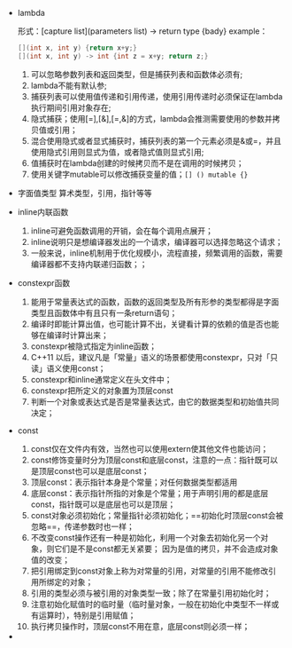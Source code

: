 * lambda

  形式：\[capture list](parameters list) -> return type {bady}
  example：

  ```c++
  [](int x, int y) {return x+y;}
  [](int x, int y) -> int {int z = x+y; return z;}
  ```

  1. 可以忽略参数列表和返回类型，但是捕获列表和函数体必须有;
  2. lambda不能有默认参;
  3. 捕获列表可以使用值传递和引用传递，使用引用传递时必须保证在lambda执行期间引用对象存在;
  4. 隐式捕获；使用[=],[&],[=,&]的方式，lambda会推测需要使用的参数并拷贝值或引用；
  5. 混合使用隐式或者显式捕获时，捕获列表的第一个元素必须是&或=，并且使用隐式引用则显式为值，或者隐式值则显式引用;
  6. 值捕获时在lambda创建的时候拷贝而不是在调用的时候拷贝；
  7. 使用关键字mutable可以修改捕获变量的值；`[] () mutable {}`

* 字面值类型
  算术类型，引用，指针等等
  
* inline内联函数
  1. inline可避免函数调用的开销，会在每个调用点展开；
  2. inline说明只是想编译器发出的一个请求，编译器可以选择忽略这个请求；
  3. 一般来说，inline机制用于优化规模小，流程直接，频繁调用的函数，需要编译器都不支持内联递归函数；；
  
* constexpr函数
  1. 能用于常量表达式的函数，函数的返回类型及所有形参的类型都得是字面类型且函数体中有且只有一条return语句；
  2. 编译时即能计算出值，也可能计算不出，关键看计算的依赖的值是否也能够在编译时计算出来；
  3. constexpr被隐式指定为inline函数；
  4. C++11 以后，建议凡是「常量」语义的场景都使用constexpr，只对「只读」语义使用const；
  5. constexpr和inline通常定义在头文件中；
  6. constexpr把所定义的对象置为顶层const
  7. 判断一个对象或表达式是否是常量表达式，由它的数据类型和初始值共同决定；
  
* const

  1. const仅在文件内有效，当然也可以使用extern使其他文件也能访问；
  2. const修饰变量时分为顶层const和底层const，注意的一点：指针既可以是顶层const也可以是底层const；
  3. 顶层const：表示指针本身是个常量；对任何数据类型都适用
  4. 底层const：表示指针所指的对象是个常量；用于声明引用的都是底层const，指针既可以是底层也可以是顶层；
  5. const对象必须初始化；常量指针必须初始化；==初始化时顶层const会被忽略==，传递参数时也一样；
  6. 不改变const操作还有一种是初始化，利用一个对象去初始化另一个对象，则它们是不是const都无关紧要；
     因为是值的拷贝，并不会造成对象值的改变；
  7. 把引用绑定到const对象上称为对常量的引用，对常量的引用不能修改引用所绑定的对象；
  8. 引用的类型必须与被引用的对象类型一致；除了在常量引用初始化时；
  9. 注意初始化赋值时的临时量（临时量对象，一般在初始化中类型不一样或有运算时），特别是引用赋值；
  10. 执行拷贝操作时，顶层const不用在意，底层const则必须一样；

* 